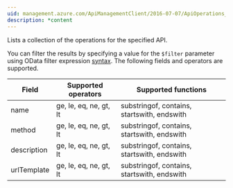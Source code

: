 ```yaml
---
uid: management.azure.com/ApiManagementClient/2016-07-07/ApiOperations_ListByApi
description: *content
---
```

Lists a collection of the operations for the specified API.

You can filter the results by specifying a value for the `$filter` parameter using OData filter expression [syntax](http://docs.oasis-open.org/odata/odata/v4.0/os/part2-url-conventions/odata-v4.0-os-part2-url-conventions.html#_Toc372793792). The following fields and operators are supported.

| Field | Supported operators    | Supported functions|
|-------|------------------------|---------------------------------------------|
| name        | ge, le, eq, ne, gt, lt | substringof, contains, startswith, endswith |
| method      | ge, le, eq, ne, gt, lt | substringof, contains, startswith, endswith |
| description | ge, le, eq, ne, gt, lt | substringof, contains, startswith, endswith |
|urlTemplate  | ge, le, eq, ne, gt, lt | substringof, contains, startswith, endswith |